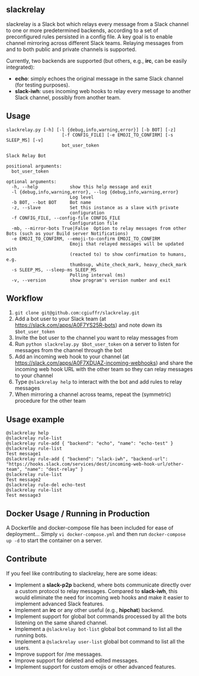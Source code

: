 slackrelay
-------------

slackrelay is a Slack bot which relays every message from a Slack channel to one or more predetermined backends, according to a set of preconfigured rules persisted in a config file. A key goal is to enable channel mirroring across different Slack teams. Relaying messages from and to both public and private channels is supported.

Currently, two backends are supported (but others, e.g., **irc**, can be easily integrated):
* **echo**: simply echoes the original message in the same Slack channel (for testing purposes).
* **slack-iwh**: uses incoming web hooks to relay every message to another Slack channel, possibly from another team.

Usage
-----

```
slackrelay.py [-h] [-l {debug,info,warning,error}] [-b BOT] [-z]
                     [-f CONFIG_FILE] [-e EMOJI_TO_CONFIRM] [-s SLEEP_MS] [-v]
                     bot_user_token

Slack Relay Bot

positional arguments:
  bot_user_token

optional arguments:
  -h, --help            show this help message and exit
  -l {debug,info,warning,error}, --log {debug,info,warning,error}
                        Log level
  -b BOT, --bot BOT     Bot name
  -z, --slave           Set this instance as a slave with private
                        configuration
  -f CONFIG_FILE, --config-file CONFIG_FILE
                        Configuration file
  -mb, --mirror-bots True|False  Option to relay messages from other Bots (such as your Build server Notifications) 
  -e EMOJI_TO_CONFIRM, --emoji-to-confirm EMOJI_TO_CONFIRM
                        Emoji that relayed messages will be updated with
                        (reacted to) to show confirmation to humans, e.g.
                        thumbsup, white_check_mark, heavy_check_mark
  -s SLEEP_MS, --sleep-ms SLEEP_MS
                        Polling interval (ms)
  -v, --version         show program's version number and exit
```

Workflow
-------

1. `git clone git@github.com:cgiuffr/slackrelay.git`
2. Add a bot user to your Slack team (at https://slack.com/apps/A0F7YS25R-bots) and note down its `$bot_user_token`
3. Invite the bot user to the channel you want to relay messages from
4. Run `python slackrelay.py $bot_user_token` on a server to listen for messages from the channel through the bot
5. Add an incoming web hook to your channel (at https://slack.com/apps/A0F7XDUAZ-incoming-webhooks) and share the incoming web hook URL with the other team so they can relay messages to your channel
6. Type `@slackrelay help` to interact with the bot and add rules to relay messages
7. When mirroring a channel across teams, repeat the (symmetric) procedure for the other team

Usage example
-------------

```
@slackrelay help
@slackrelay rule-list
@slackrelay rule-add { "backend": "echo", "name": "echo-test" }
@slackrelay rule-list
Test message1
@slackrelay rule-add { "backend": "slack-iwh", "backend-url": "https://hooks.slack.com/services/dest/incoming-web-hook-url/other-team", "name": "dest-relay" }
@slackrelay rule-list
Test message2
@slackrelay rule-del echo-test
@slackrelay rule-list
Test message3
```

Docker Usage / Running in Production
------------------------------------

A Dockerfile and docker-compose file has been included for ease of deployment... Simply `vi docker-compose.yml` and then run `docker-compose up -d` to start the container on a server. 

Contribute
----------

If you feel like contributing to slackrelay, here are some ideas:
* Implement a **slack-p2p** backend, where bots communicate directly over a custom protocol to relay messages. Compared to **slack-iwh**, this would eliminate the need for incoming web hooks and make it easier to implement advanced Slack features.
* Implement an **irc** or any other useful (e.g., **hipchat**) backend.
* Implement support for global bot commands processed by all the bots listening on the same shared channel.
* Implement a `@slackrelay bot-list` global bot command to list all the running bots.
* Implement a `@slackrelay user-list` global bot command to list all the users.
* Improve support for /me messages.
* Improve support for deleted and edited messages.
* Implement support for custom emojis or other advanced features.
